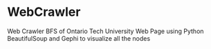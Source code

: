 # WebCrawler
Web Crawler BFS of Ontario Tech University Web Page using Python BeautifulSoup and Gephi to visualize all the nodes
